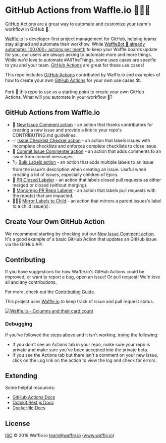 # GitHub Actions from Waffle.io 🏃🏃🏃

[GitHub Actions](https://github.com/features/actions) are a great way to automate and customize your team's workflow in GitHub 🏃.

[Waffle.io](https://waffle.io/features/) is developer-first project management for GitHub, helping teams stay aligned and automate their workflow. While [WaffleBot 🤖 already automates 100,000+ actions per month](https://waffle.io/features/automation) to keep your Waffle boards update for you, our users are always asking to automate more and more things. While we'd love to automate #AllTheThings, some uses cases are specific to you and your team. [GitHub Actions](https://github.com/features/actions) are great for these use cases!

This repo includes [GitHub Actions](https://github.com/features/actions) contributed by Waffle.io and examples of how to create your own [GitHub Actions](https://github.com/features/actions) for your own use cases 🛠.

Fork 🍴 this repo to use as a starting point to create your own GitHub Actions. What will you automate in your workflow 🤖?

## GitHub Actions from Waffle.io

- 📣 [New Issue Comment action](/action-newissuecomment) - an action that thanks contributors for creating a new issue and provide a link to your repo's CONTRIBUTING.md guidelines.
- ✅ [Issue Checklist Checker action](/action-checklistchecker) - an action that labels issues with incomplete checklists and enforces complete checklists to close issue.
- 💬 [Commit Issue Commenter action](/action-commitissuecommenter) - an action that adds comments to an issue from commit messages.
- 🏷 [Bulk Labels action](/action-bulklabels) - an action that adds multiple labels to an issue from the issue's description when creating an issue. Useful when creating a lot of issues, especially children of Epics.
- 🚗 [PR Closed Labeler](/action-prmergelabel) - an action that labels closed pull requests as either merged or closed (without merging).
- 🚊 [Monorepo PR Repo Labeler](/action-prmonorepolabel) - an action that labels pull requests with the repo(s) that are impacted.
- 👩‍👧‍👦 [Mirror Labels to Child](/action-mirrorlabelstochild) - an action that mirrors a parent issues's label to a child issue(s).

## Create Your Own GitHub Action

We recommend starting by checking out our [New Issue Comment action](/action-newissuecomment). It's a good example of a basic GitHub Action that updates an GitHub issue via the GitHub API.

## Contributing

If you have suggestions for how Waffle.io's GitHub Actions could be improved, or want to report a bug, open an issue! Or pull request! We'd love all and any contributions.

For more, check out the [Contributing Guide](CONTRIBUTING.md).

This project uses [Waffle.io](https://waffle.io/waffleio/waffle.io) to keep track of issue and pull request status.

[![Waffle.io - Columns and their card count](https://badge.waffle.io/waffleio/waffle.io.svg?columns=all)](https://waffle.io/waffleio/waffle.io)

### Debugging

If you've followed the steps above and it isn't working, trying the following:

- If you don't see an Actions tab in your repo, make sure your repo is private and make sure you've been accepted into the private beta.
- If you see the Actions tab but there isn't a comment on your new issue, click on the Log link on the action to view the log and check for errors.

## Extending

Some helpful resources:

- [GitHub Actions Docs](https://developer.github.com/actions/)
- [Octokit Rest.js Docs](https://octokit.github.io/rest.js/#api-Issues-createComment)
- [Dockerfile Docs](https://docs.docker.com/engine/reference/builder/)

## License

[ISC](LICENSE) © 2018 Waffle.io <team@waffle.io> (www.waffle.io)
